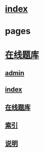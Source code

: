 # [index](\index.html)
# pages
# [在线题库](\markdown\在线题库.html)
## [admin](index.html?page=admin.html)
## [index](index.html?page=index.md)
## [在线题库](index.html?page=在线题库.html)
## [索引](index.html?page=索引.md)
## [说明](index.html?page=说明.md)
